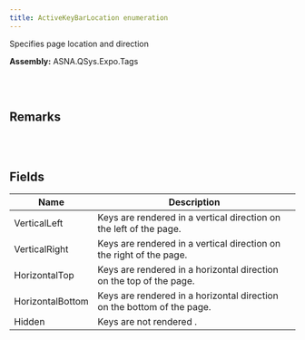 ```yaml
---
title: ActiveKeyBarLocation enumeration
---
```


Specifies page location and direction

**Assembly:** ASNA.QSys.Expo.Tags

<br>
<br>

## Remarks

<br>
<br>

## Fields

| Name | Description
| --- | --- 
| VerticalLeft | Keys are rendered in a vertical direction on the left of the page.
| VerticalRight | Keys are rendered in a vertical direction on the right of the page.
| HorizontalTop | Keys are rendered in a horizontal direction on the top of the page.
| HorizontalBottom | Keys are rendered in a horizontal direction on the bottom of the page.
| Hidden | Keys are not rendered .

<br>
<br>

